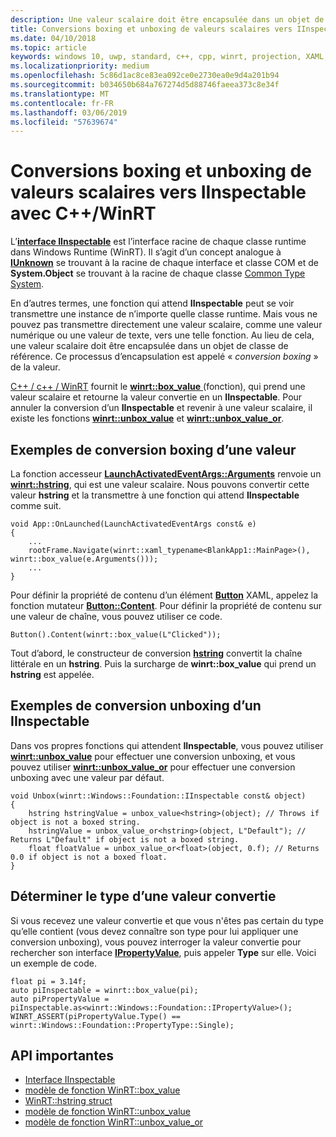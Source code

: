 ```yaml
---
description: Une valeur scalaire doit être encapsulée dans un objet de classe de référence avant d’être transmise à une fonction qui attend **IInspectable**. Ce processus d’encapsulation est appelé « *conversion boxing* » de la valeur.
title: Conversions boxing et unboxing de valeurs scalaires vers IInspectable avec C++/WinRT
ms.date: 04/10/2018
ms.topic: article
keywords: windows 10, uwp, standard, c++, cpp, winrt, projection, XAML, contrôle, conversion boxing, scalaire, valeur
ms.localizationpriority: medium
ms.openlocfilehash: 5c86d1ac8ce83ea092ce0e2730ea0e9d4a201b94
ms.sourcegitcommit: b034650b684a767274d5d88746faeea373c8e34f
ms.translationtype: MT
ms.contentlocale: fr-FR
ms.lasthandoff: 03/06/2019
ms.locfileid: "57639674"
---
```

# <a name="boxing-and-unboxing-scalar-values-to-iinspectable-with-cwinrt"></a>Conversions boxing et unboxing de valeurs scalaires vers IInspectable avec C++/WinRT
 
L’[**interface IInspectable**](/windows/desktop/api/inspectable/nn-inspectable-iinspectable) est l’interface racine de chaque classe runtime dans Windows Runtime (WinRT). Il s’agit d’un concept analogue à [**IUnknown**](https://msdn.microsoft.com/library/windows/desktop/ms680509) se trouvant à la racine de chaque interface et classe COM et de **System.Object** se trouvant à la racine de chaque classe [Common Type System](https://docs.microsoft.com/dotnet/standard/base-types/common-type-system).

En d’autres termes, une fonction qui attend **IInspectable** peut se voir transmettre une instance de n’importe quelle classe runtime. Mais vous ne pouvez pas transmettre directement une valeur scalaire, comme une valeur numérique ou une valeur de texte, vers une telle fonction. Au lieu de cela, une valeur scalaire doit être encapsulée dans un objet de classe de référence. Ce processus d’encapsulation est appelé « *conversion boxing* » de la valeur.

[C++ / c++ / WinRT](/windows/uwp/cpp-and-winrt-apis/intro-to-using-cpp-with-winrt) fournit le [ **winrt::box_value** ](/uwp/cpp-ref-for-winrt/box-value) (fonction), qui prend une valeur scalaire et retourne la valeur convertie en un **IInspectable**. Pour annuler la conversion d’un **IInspectable** et revenir à une valeur scalaire, il existe les fonctions [**winrt::unbox_value**](/uwp/cpp-ref-for-winrt/unbox-value) et [**winrt::unbox_value_or**](/uwp/cpp-ref-for-winrt/unbox-value-or).

## <a name="examples-of-boxing-a-value"></a>Exemples de conversion boxing d’une valeur
La fonction accesseur [**LaunchActivatedEventArgs::Arguments**](/uwp/api/windows.applicationmodel.activation.launchactivatedeventargs.Arguments) renvoie un [**winrt::hstring**](/uwp/cpp-ref-for-winrt/hstring), qui est une valeur scalaire. Nous pouvons convertir cette valeur **hstring** et la transmettre à une fonction qui attend **IInspectable** comme suit.

```cppwinrt
void App::OnLaunched(LaunchActivatedEventArgs const& e)
{
    ...
    rootFrame.Navigate(winrt::xaml_typename<BlankApp1::MainPage>(), winrt::box_value(e.Arguments()));
    ...
}
```

Pour définir la propriété de contenu d’un élément [**Button**](/uwp/api/windows.ui.xaml.controls.button) XAML, appelez la fonction mutateur [**Button::Content**](/uwp/api/windows.ui.xaml.controls.contentcontrol.content?). Pour définir la propriété de contenu sur une valeur de chaîne, vous pouvez utiliser ce code.

```cppwinrt
Button().Content(winrt::box_value(L"Clicked"));
```

Tout d’abord, le constructeur de conversion [**hstring**](/uwp/cpp-ref-for-winrt/hstring) convertit la chaîne littérale en un **hstring**. Puis la surcharge de **winrt::box_value** qui prend un **hstring** est appelée.

## <a name="examples-of-unboxing-an-iinspectable"></a>Exemples de conversion unboxing d’un IInspectable
Dans vos propres fonctions qui attendent **IInspectable**, vous pouvez utiliser [**winrt::unbox_value**](/uwp/cpp-ref-for-winrt/unbox-value) pour effectuer une conversion unboxing, et vous pouvez utiliser [**winrt::unbox_value_or**](/uwp/cpp-ref-for-winrt/unbox-value-or) pour effectuer une conversion unboxing avec une valeur par défaut.

```cppwinrt
void Unbox(winrt::Windows::Foundation::IInspectable const& object)
{
    hstring hstringValue = unbox_value<hstring>(object); // Throws if object is not a boxed string.
    hstringValue = unbox_value_or<hstring>(object, L"Default"); // Returns L"Default" if object is not a boxed string.
    float floatValue = unbox_value_or<float>(object, 0.f); // Returns 0.0 if object is not a boxed float.
}
```

## <a name="determine-the-type-of-a-boxed-value"></a>Déterminer le type d’une valeur convertie
Si vous recevez une valeur convertie et que vous n'êtes pas certain du type qu’elle contient (vous devez connaître son type pour lui appliquer une conversion unboxing), vous pouvez interroger la valeur convertie pour rechercher son interface [**IPropertyValue**](/uwp/api/windows.foundation.ipropertyvalue), puis appeler **Type** sur elle. Voici un exemple de code.

```cppwinrt
float pi = 3.14f;
auto piInspectable = winrt::box_value(pi);
auto piPropertyValue = piInspectable.as<winrt::Windows::Foundation::IPropertyValue>();
WINRT_ASSERT(piPropertyValue.Type() == winrt::Windows::Foundation::PropertyType::Single);
```

## <a name="important-apis"></a>API importantes
* [Interface IInspectable](/windows/desktop/api/inspectable/nn-inspectable-iinspectable)
* [modèle de fonction WinRT::box_value](/uwp/cpp-ref-for-winrt/box-value)
* [WinRT::hstring struct](/uwp/cpp-ref-for-winrt/hstring)
* [modèle de fonction WinRT::unbox_value](/uwp/cpp-ref-for-winrt/unbox-value)
* [modèle de fonction WinRT::unbox_value_or](/uwp/cpp-ref-for-winrt/unbox-value-or)
